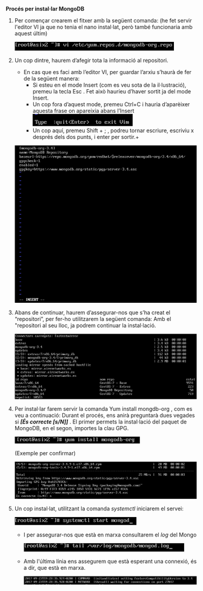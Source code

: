 **__Procés per instal·lar MongoDB__**

1. Per començar crearem el fitxer amb la següent comanda: (he fet servir l'editor VI ja que no tenia el nano instal·lat,
   però també funcionaria amb aquest últim)
   
   ![](https://github.com/joelalcaraz/BBDD/blob/Instal%C2%B7laci%C3%B3/1.png)

2. Un cop dintre, haurem d’afegir tota la informació al repositori.
   * En cas que es faci amb l’editor VI, per guardar l’arxiu s’haurà de fer de la següent manera:
      * Si esteu en el mode Insert (com es veu sota de la il·lustració), premeu la tecla Esc . 
        Fet això hauríeu d’haver sortit ja del mode Insert.
      * Un cop fora d’aquest mode, premeu Ctrl+C  i hauria d’aparèixer aquesta frase on apareixia abans l’Insert
      ![](https://github.com/joelalcaraz/BBDD/blob/Instal%C2%B7laci%C3%B3/2.png)
      * Un cop aquí, premeu Shift + ; , podreu tornar escriure, escriviu x  després dels dos punts, i enter per sortir.+
      
      
   ![](https://github.com/joelalcaraz/BBDD/blob/Instal%C2%B7laci%C3%B3/3.png)
      
3. Abans de continuar, haurem d’assegurar-nos que s’ha creat el “repositori”, per fer-ho utilitzarem la següent comanda:
   Amb el "repositori al seu lloc, ja podrem continuar la instal·lació.

   ![](https://github.com/joelalcaraz/BBDD/blob/Instal%C2%B7laci%C3%B3/4.png)
   
4. Per instal·lar farem servir la comanda Yum install mongdb-org , com es veu a continuació:
   Durant el procés, ens anirà preguntarà dues vegades si ***[És correcte [s/N]]*** .
   El primer permets la instal·lació del paquet de MongoDB, en el segon, importes la clau GPG.
   
   ![](https://github.com/joelalcaraz/BBDD/blob/Instal%C2%B7laci%C3%B3/5.png)
   
   (Exemple per confirmar)

   ![](https://github.com/joelalcaraz/BBDD/blob/Instal%C2%B7laci%C3%B3/6.png)

5. Un cop instal·lat, utilitzant la comanda *systemctl* iniciarem el servei:
   
   ![](https://github.com/joelalcaraz/BBDD/blob/Instal%C2%B7laci%C3%B3/7.png)
   
   * I per assegurar-nos que està en marxa consultarem el *log* del Mongo
   
     ![](https://github.com/joelalcaraz/BBDD/blob/Instal%C2%B7laci%C3%B3/8.png)
   
   * Amb l'última línia ens assegurem que està esperant una connexió, és a dir, que està en marxa.
   
     ![](https://github.com/joelalcaraz/BBDD/blob/Instal%C2%B7laci%C3%B3/9.png)


